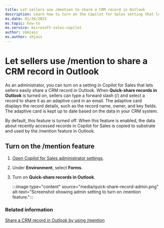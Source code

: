 ```yaml
---
title: Let sellers use /mention to share a CRM record in Outlook
description: Learn how to turn on the Copilot for Sales setting that lets sellers use the /mention feature to easily share a CRM record in Outlook.
ms.date: 01/26/2025
ms.topic: how-to
ms.service: microsoft-sales-copilot
author: sbmjais
ms.author: shjais
---
```


# Let sellers use /mention to share a CRM record in Outlook

As an administrator, you can turn on a setting in Copilot for Sales that lets sellers easily share a CRM record in Outlook. When **Quick-share records in Outlook** is turned on, sellers can type a forward slash (/) and select a record to share it as an adaptive card in an email. The adaptive card displays the record details, such as the record name, owner, and key fields. The adaptive card is kept up to date based on the data in your CRM system.

By default, this feature is turned off. When this feature is enabled, the data about recently accessed records in Copilot for Sales is copied to substrate and used by the /mention feature in Outlook.

## Turn on the /mention feature

1. [Open Copilot for Sales administrator settings](./administrator-settings-for-viva-sales.md#access-administrator-settings).

1. Under **Environment**, select **Forms**.

1. Turn on **Quick-share records in Outlook**.

    :::image type="content" source="media/quick-share-record-admin.png" alt-text="Screenshot showing admin setting to turn on /mention feature.":::

### Related information

[Share a CRM record in Outlook by using /mention](share-crm-record-teams-conversation.md#share-a-crm-record-in-outlook-by-using-mention)